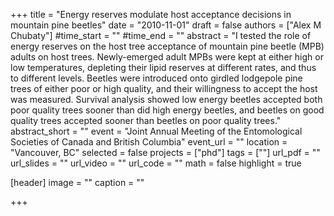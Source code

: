+++
title = "Energy reserves modulate host acceptance decisions in mountain pine beetles"
date = "2010-11-01"
draft = false
authors = ["Alex M Chubaty"]
#time_start = ""
#time_end = ""
abstract = "I tested the role of energy reserves on the host tree acceptance of mountain pine beetle (MPB) adults on host trees. Newly-emerged adult MPBs were kept at either high or low temperatures, depleting their lipid reserves at different rates, and thus to different levels. Beetles were introduced onto girdled lodgepole pine trees of either poor or high quality, and their willingness to accept the host was measured. Survival analysis showed low energy beetles accepted both poor quality trees sooner than did high energy beetles, and beetles on good quality trees accepted sooner than beetles on poor quality trees."
abstract_short = ""
event = "Joint Annual Meeting of the Entomological Societies of Canada and British Columbia"
event_url = ""
location = "Vancouver, BC"
selected = false
projects = ["phd"]
tags = [""]
url_pdf = ""
url_slides = ""
url_video = ""
url_code = ""
math = false
highlight = true

[header]
image = ""
caption = ""

+++
